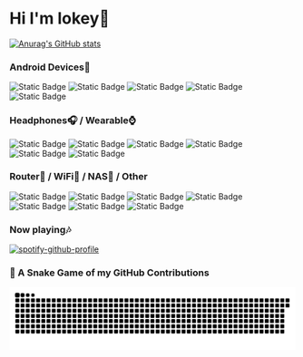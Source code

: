 # Hi I'm lokey👋

[![Anurag's GitHub stats](https://github-readme-stats.vercel.app/api?username=lokey0905&theme=tokyonight)](https://github.com/anuraghazra/github-readme-stats)

### Android Devices📱

![Static Badge](https://img.shields.io/badge/SAMSUNG%20Galaxy%20S23%2B-1428A0?style=flat-square&logo=samsung)
![Static Badge](https://img.shields.io/badge/SAMSUNG%20Galaxy%20S23%20Ultra-1428A0?style=flat-square&logo=samsung)
![Static Badge](https://img.shields.io/badge/SAMSUNG%20Galaxy%20Tab%20S7%2B-1428A0?style=flat-square&logo=samsung)
![Static Badge](https://img.shields.io/badge/Xiaomi%2011%20Lite%205G-fd4900?style=flat-square&logo=xiaomi&logoColor=ffffff)
![Static Badge](https://img.shields.io/badge/Meta%20Quest%203-0081FB?style=flat-square&logo=Meta&logoColor=ffffff)

### Headphones🎧 / Wearable⌚

![Static Badge](https://img.shields.io/badge/SAMSUNG%20Galaxy%20Buds%203%20Pro-1428A0?style=flat-square&logo=samsung)
![Static Badge](https://img.shields.io/badge/SONY%20WH--1000XM4-000000?style=flat-square&logo=sony&logoColor=ffffff)
![Static Badge](https://img.shields.io/badge/COTSUBU%20for%20ASMR%20%E5%91%A8%E9%98%B2%E3%83%91%E3%83%88%E3%83%A9%20Patra%20Edition-ffffff?style=flat-square)
![Static Badge](https://img.shields.io/badge/%E5%91%A8%E9%98%B2%E3%83%91%E3%83%88%E3%83%A9%20x%20ag%20COTSUBU%20for%20ASMR%20Patra%20Edition%20%E2%88%92BLACK%20Ver.-ffffff?style=flat-square)
![Static Badge](https://img.shields.io/badge/%E5%91%A8%E9%98%B2%E3%83%91%E3%83%88%E3%83%A9%20%C3%97%20final%20ZE500%20for%20ASMR-ffffff?style=flat-square)
![Static Badge](https://img.shields.io/badge/MI%20Band%208%20NFC-fd4900?style=flat-square&logo=xiaomi&logoColor=ffffff)

### Router📶 / WiFi🛜 / NAS💾 / Other

![Static Badge](https://img.shields.io/badge/RT--AC1200G%2B-00529c?style=flat-square&logo=asus)
![Static Badge](https://img.shields.io/badge/RT--AC5300-00529c?style=flat-square&logo=asus)
![Static Badge](https://img.shields.io/badge/RT--AX5400-00529c?style=flat-square&logo=asus)
![Static Badge](https://img.shields.io/badge/Synology%20DiskStation%20DS720%2B-000000?style=flat-square&logo=Synology&logoColor=ffffff)
![Static Badge](https://img.shields.io/badge/CyberPower%20CP1000PFCLCDa-d50032?style=flat-square)
![Static Badge](https://img.shields.io/badge/APC%20BV1000--TW-cd1e4b?style=flat-square)
![Static Badge](https://img.shields.io/badge/Google%20Nest%20Mini-4285f4?style=flat-square&logo=Google&logoColor=ffffff)

### Now playing🎶
[![spotify-github-profile](https://spotify-github-profile.kittinanx.com/api/view?uid=31eyc5nkfjkb5wvqahmuneb5srwq&cover_image=true&theme=default&show_offline=false&background_color=121212&interchange=false)](https://spotify-github-profile.kittinanx.com/api/view?uid=31eyc5nkfjkb5wvqahmuneb5srwq&redirect=true)

### 🐍 A Snake Game of my GitHub Contributions
<picture>
  <source media="(prefers-color-scheme: dark)" srcset="https://raw.githubusercontent.com/lokey0905/lokey0905/output/github-contribution-grid-snake-dark.svg">
  <source media="(prefers-color-scheme: light)" srcset="https://raw.githubusercontent.com/lokey0905/lokey0905/output/github-contribution-grid-snake.svg">
  <img alt="github contribution grid snake animation" src="https://raw.githubusercontent.com/lokey0905/lokey0905/output/github-contribution-grid-snake.svg">
</picture>
